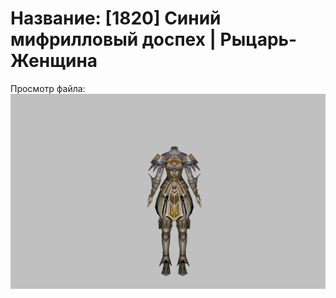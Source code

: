 # Название: [1820] Синий мифрилловый доспех | Рыцарь-Женщина

Просмотр файла:
![p010008.png](p010008.png)